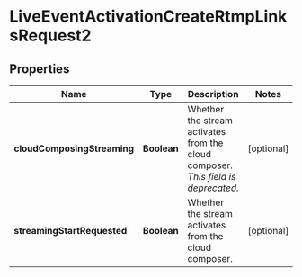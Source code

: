 

# LiveEventActivationCreateRtmpLinksRequest2


## Properties

| Name | Type | Description | Notes |
|------------ | ------------- | ------------- | -------------|
|**cloudComposingStreaming** | **Boolean** | Whether the stream activates from the cloud composer. _This field is deprecated._ |  [optional] |
|**streamingStartRequested** | **Boolean** | Whether the stream activates from the cloud composer. |  [optional] |



